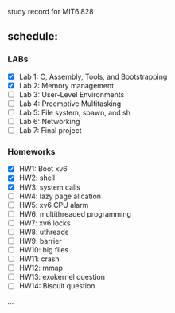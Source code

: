 study record for MIT6.828

## schedule:
### LABs
- [x] Lab 1: C, Assembly, Tools, and Bootstrapping
- [x] Lab 2: Memory management
- [ ] Lab 3: User-Level Environments
- [ ] Lab 4: Preemptive Multitasking
- [ ] Lab 5: File system, spawn, and sh
- [ ] Lab 6: Networking
- [ ] Lab 7: Final project

### Homeworks
- [x] HW1: Boot xv6
- [x] HW2: shell
- [x] HW3: system calls
- [ ] HW4: lazy page allcation
- [ ] HW5: xv6 CPU alarm
- [ ] HW6: multithreaded programming
- [ ] HW7: xv6 locks
- [ ] HW8: uthreads
- [ ] HW9: barrier
- [ ] HW10: big files
- [ ] HW11: crash
- [ ] HW12: mmap
- [ ] HW13: exokernel question
- [ ] HW14: Biscuit question

...